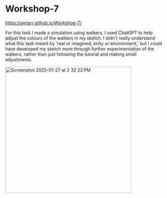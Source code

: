 # Workshop-7 

https://amiarr.github.io/Workshop-7/ 

For this task I made a simulation using walkers, I used ChatGPT to help adjust the colours of the walkers in my sketch. I didn't really understand what this task meant by 'real or imagined, enity or environment,' but I could have developed my sketch more through further experimentation of the walkers, rather than just following the tutorial and making small adjustments. 

<img width="399" alt="Screenshot 2025-01-27 at 2 32 22 PM" src="https://github.com/user-attachments/assets/473d2fe9-3050-4417-b8cf-095995448e57" />


